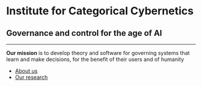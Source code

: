 # Institute for Categorical Cybernetics

## Governance and control for the age of AI

---

**Our mission** is to develop theory and software for governing systems that learn and make decisions, for the benefit of their users and of humanity

* [About us](about)
* [Our research](research)
